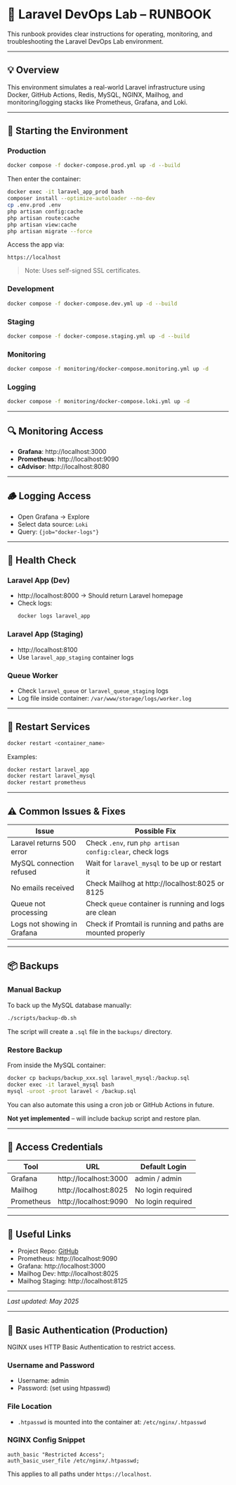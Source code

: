 # 📘 Laravel DevOps Lab – RUNBOOK

This runbook provides clear instructions for operating, monitoring, and troubleshooting the Laravel DevOps Lab environment.

---

## 💡 Overview

This environment simulates a real-world Laravel infrastructure using Docker, GitHub Actions, Redis, MySQL, NGINX, Mailhog, and monitoring/logging stacks like Prometheus, Grafana, and Loki.

---

## 🚀 Starting the Environment

### Production

```bash
docker compose -f docker-compose.prod.yml up -d --build
```

Then enter the container:

```bash
docker exec -it laravel_app_prod bash
composer install --optimize-autoloader --no-dev
cp .env.prod .env
php artisan config:cache
php artisan route:cache
php artisan view:cache
php artisan migrate --force
```

Access the app via:

```
https://localhost
```

> Note: Uses self-signed SSL certificates.

### Development

```bash
docker compose -f docker-compose.dev.yml up -d --build
```

### Staging

```bash
docker compose -f docker-compose.staging.yml up -d --build
```

### Monitoring

```bash
docker compose -f monitoring/docker-compose.monitoring.yml up -d
```

### Logging

```bash
docker compose -f monitoring/docker-compose.loki.yml up -d
```

---

## 🔍 Monitoring Access

- **Grafana**: http://localhost:3000
- **Prometheus**: http://localhost:9090
- **cAdvisor**: http://localhost:8080

---

## 🪵 Logging Access

- Open Grafana → Explore
- Select data source: `Loki`
- Query: `{job="docker-logs"}`

---

## 🧪 Health Check

### Laravel App (Dev)

- http://localhost:8000 → Should return Laravel homepage
- Check logs:
  ```bash
  docker logs laravel_app
  ```

### Laravel App (Staging)

- http://localhost:8100
- Use `laravel_app_staging` container logs

### Queue Worker

- Check `laravel_queue` or `laravel_queue_staging` logs
- Log file inside container: `/var/www/storage/logs/worker.log`

---

## 🔁 Restart Services

```bash
docker restart <container_name>
```

Examples:

```bash
docker restart laravel_app
docker restart laravel_mysql
docker restart prometheus
```

---

## ⚠️ Common Issues & Fixes

| Issue                       | Possible Fix                                                |
| --------------------------- | ----------------------------------------------------------- |
| Laravel returns 500 error   | Check `.env`, run `php artisan config:clear`, check logs    |
| MySQL connection refused    | Wait for `laravel_mysql` to be up or restart it             |
| No emails received          | Check Mailhog at http://localhost:8025 or 8125              |
| Queue not processing        | Check `queue` container is running and logs are clean       |
| Logs not showing in Grafana | Check if Promtail is running and paths are mounted properly |

---

## 📦 Backups

### Manual Backup

To back up the MySQL database manually:

```bash
./scripts/backup-db.sh
```

The script will create a `.sql` file in the `backups/` directory.

### Restore Backup

From inside the MySQL container:

```bash
docker cp backups/backup_xxx.sql laravel_mysql:/backup.sql
docker exec -it laravel_mysql bash
mysql -uroot -proot laravel < /backup.sql
```

You can also automate this using a cron job or GitHub Actions in future.

**Not yet implemented** – will include backup script and restore plan.

---

## 🔐 Access Credentials

| Tool       | URL                   | Default Login     |
| ---------- | --------------------- | ----------------- |
| Grafana    | http://localhost:3000 | admin / admin     |
| Mailhog    | http://localhost:8025 | No login required |
| Prometheus | http://localhost:9090 | No login required |

---

## 🔗 Useful Links

- Project Repo: [GitHub](https://github.com/YOUR_USERNAME/laravel-devops-lab)
- Prometheus: http://localhost:9090
- Grafana: http://localhost:3000
- Mailhog Dev: http://localhost:8025
- Mailhog Staging: http://localhost:8125

---

_Last updated: May 2025_

---

## 🔐 Basic Authentication (Production)

NGINX uses HTTP Basic Authentication to restrict access.

### Username and Password

- Username: admin
- Password: (set using htpasswd)

### File Location

- `.htpasswd` is mounted into the container at: `/etc/nginx/.htpasswd`

### NGINX Config Snippet

```nginx
auth_basic "Restricted Access";
auth_basic_user_file /etc/nginx/.htpasswd;
```

This applies to all paths under `https://localhost`.

